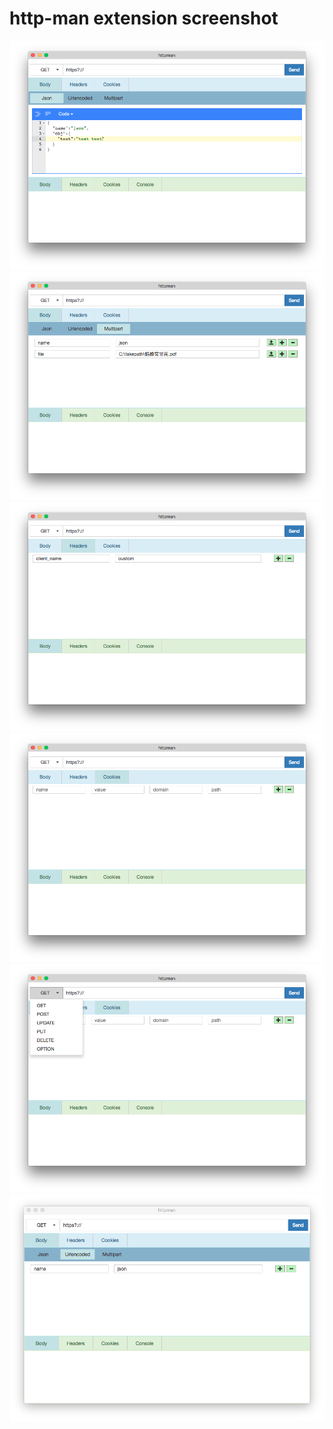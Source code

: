 # http-man extension screenshot
![](./screenshot/plugin_0.png)
![](./screenshot/plugin_1.png)
![](./screenshot/plugin_2.png)
![](./screenshot/plugin_3.png)
![](./screenshot/plugin_4.png)
![](./screenshot/plugin_5.png)
